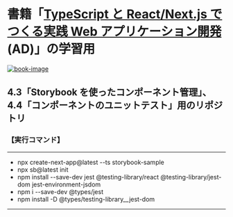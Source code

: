 # 書籍「[TypeScript と React/Next.js でつくる実践 Web アプリケーション開発](https://amzn.to/3z3dbe6)(AD)」の学習用

[![book-image]][ad-link]

[book-image]: https://c.media-amazon.com/images/I/71wErlVY0ZL._SY522_.jpg
[ad-link]: https://amzn.to/3z3dbe6

## 4.3「Storybook を使ったコンポーネント管理」、4.4「コンポーネントのユニットテスト」用のリポジトリ

### 【実行コマンド】

---

- npx create-next-app@latest --ts storybook-sample
- npx sb@latest init
- npm install --save-dev jest @testing-library/react @testing-library/jest-dom jest-environment-jsdom
- npm i --save-dev @types/jest
- npm install -D @types/testing-library\_\_jest-dom

---
